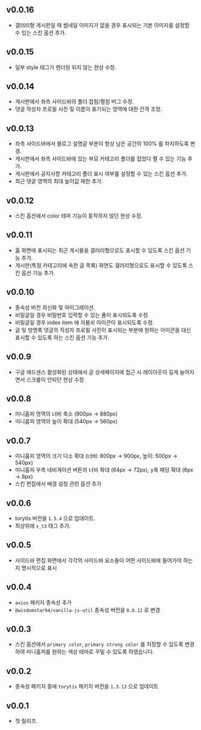## v0.0.16

- 갤러리형 게시판일 때 썸네일 이미지가 없을 경우 표시되는 기본 이미지를 설정할 수 있는 스킨 옵션 추가.

## v0.0.15

- 일부 style 태그가 렌더링 되지 않는 현상 수정.

## v0.0.14

- 게시판에서 좌측 사이드바의 폴더 접힘/펼침 버그 수정.
- 댓글 작성자 프로필 사진 및 이름이 표기되는 영역에 대한 간격 조정.

## v0.0.13

- 좌측 사이드바에서 블로그 설명글 부분이 항상 남은 공간의 100% 를 차지하도록 변경.
- 게시판에서 좌측 사이드바에 있는 부모 카테고리 폴더를 접었다 펼 수 있는 기능 추가.
- 게시판에서 공지사항 카테고리 폴더 표시 여부를 설정할 수 있는 스킨 옵션 추가.
- 최근 댓글 영역의 최대 높이값 제한 추가.

## v0.0.12

- 스킨 옵션에서 color 테마 기능이 동작하지 않던 현상 수정.

## v0.0.11

- 홈 화면에 표시되는 최근 게시물을 갤러리형으로도 표시할 수 있도록 스킨 옵션 기능 추가.
- 게시판(특정 카테고리에 속한 글 목록) 화면도 갤러리형으로도 표시할 수 있도록 스킨 옵션 기능 추가.

## v0.0.10

- 종속성 버전 최신화 및 마이그레이션.
- 비밀글일 경우 비밀번호 입력할 수 있는 폼이 표시되도록 수정.
- 비밀글일 경우 index item 에 자물쇠 아이콘이 표시되도록 수정.
- 글 및 방명록 댓글의 작성자 프로필 사진이 표시되는 부분에 원하는 아이콘을 대신 표시할 수 있도록 하는 스킨 옵션 기능 추가.

## v0.0.9

- 구글 애드센스 활성화된 상태에서 글 상세페이지에 접근 시 레이아웃이 길게 늘어지면서 스크롤이 안되던 현상 수정

## v0.0.8

- 미니홈피 영역의 너비 축소 (900px -> 880px)
- 미니홈피 영역의 높이 확대 (540px -> 560px)

## v0.0.7

- 미니홈피 영역의 크기 다소 확대 (너비: 800px -> 900px, 높이: 500px -> 540px)
- 미니홈피 우측 네비게이션 버튼의 너비 확대 (64px -> 72px), y축 패딩 확대 (6px -> 8px)
- 스킨 편집에서 배경 설정 관련 옵션 추가

## v0.0.6

- torytis 버전을 `1.5.4` 으로 업데이트.
- 최상위에 `s_t3` 태그 추가.

## v0.0.5

- 사이드바 편집 화면에서 각각의 사이드바 요소들이 어떤 사이드바에 들어가야 하는지 명시적으로 표시

## v0.0.4

- `axios` 패키지 종속성 추가
- `@wisdomstar94/vanilla-js-util` 종속성 버전을 `0.0.12` 로 변경

## v0.0.3

- 스킨 옵션에서 `primary color`, `primary strong color` 를 지정할 수 있도록 변경하여 미니홈피를 원하는 색상 테마로 꾸밀 수 있도록 하였습니다.

## v0.0.2

- 종속성 패키지 중에 `torytis` 패키지 버전을 `1.3.13` 으로 업데이트

## v0.0.1

- 첫 릴리즈.

